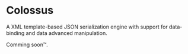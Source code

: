 # Colossus

A XML template-based JSON serialization engine with support for data-binding and data advanced manipulation.

Comming soon™.
